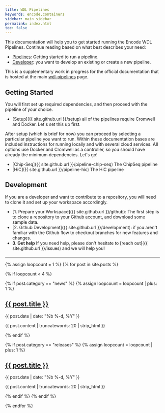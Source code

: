 ```yaml
---
title: WDL Pipelines
keywords: encode,containers
sidebar: main_sidebar
permalink: index.html
toc: false
---
```


This documentation will help you to get started running the Encode WDL Pipelines. Continue reading based on what best describes your need:

 - [Pipelines](#getting-started): Getting started to run a pipeline.
 - [Developer](#development): you want to develop an existing or create a new pipeline.

This is a supplementary work in progress for the official documentation that is hosted at the main [wdl-pipelines](https://encode-dcc.github.io/wdl-pipelines/) page.

## Getting Started
You will first set up required dependencies, and then proceed with the pipeline of your choice.

 - [Setup]({{ site.github.url }}/setup) all of the pipelines require Cromwell and Docker. Let's set this up first.

After setup (which is brief for now) you can proceed by selecting a particular pipeline you want to run. Within these documentation bases are included instructions for running locally and with several cloud services. All options use Docker and Cromwell as a controller, so you should have already the minimum dependencies. Let's go!

 - [Chip-Seq]({{ site.github.url }}/pipeline-chip-seq) The ChipSeq pipeline
 - [HiC]({{ site.github.url }}/pipeline-hic) The HiC pipeline

## Development
If you are a developer and want to contribute to a repository, you will need to clone it and set up your workspace accordingly.

 - [1. Prepare your Workspace]({{ site.github.url }}/github): The first step is to clone a repository to your Github account, and download some sample data.
 - [2. Github Development]({{ site.github.url }}/development): if you aren't familiar with the Github flow to checkout branches for new features and changes.
 - **3. Get help** If you need help, please don't hesitate to [reach out]({{ site.github.url }}/issues) and we will help you!


<hr style="margin-top:20px">

<div class="row">
  {% assign loopcount = 1 %}
  {% for post in site.posts %}

   {% if loopcount < 4 %}

   <!-- Parse news-->
   {% if post.category == "news" %}
   {% assign loopcount = loopcount | plus: 1 %}
   <div class="col-md-4">
      <h2><a class="post-link" href="{{ post.url | remove: "/" }}">{{ post.title }}</a></h2>
      <span class="post-meta">{{ post.date | date: "%b %-d, %Y" }}</span>
      <p>{{ post.content | truncatewords: 20 | strip_html }}</p>  
   </div>
   {% endif %}

   {% if post.category == "releases" %}
   {% assign loopcount = loopcount | plus: 1 %}
   <div class="col-md-4">
      <h2><a class="post-link" href="{{ post.url | remove: "/" }}">{{ post.title }}</a></h2>
      <span class="post-meta">{{ post.date | date: "%b %-d, %Y" }}</span>
      <p>{{ post.content | truncatewords: 20 | strip_html }}</p>  
   </div>
   {% endif %}
   {% endif %}

  {% endfor %}
</div>
